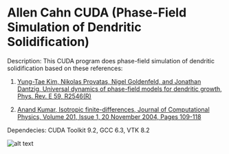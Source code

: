 # Allen Cahn CUDA (Phase-Field Simulation of Dendritic Solidification)

Description: This CUDA program does phase-field simulation of dendritic solidification based on these references:

1. [Yung-Tae Kim, Nikolas Provatas, Nigel Goldenfeld, and Jonathan Dantzig, Universal dynamics of phase-field models for dendritic growth, Phys. Rev. E 59, R2546(R)](https://journals.aps.org/pre/abstract/10.1103/PhysRevE.59.R2546)

2. [Anand Kumar, Isotropic finite-differences, Journal of Computational Physics, Volume 201, Issue 1, 20 November 2004, Pages 109-118](https://www.sciencedirect.com/science/article/pii/S0021999104002037)

Dependecies: CUDA Toolkit 9.2, GCC 6.3, VTK 8.2

![alt text](https://raw.githubusercontent.com/myousefi2016/Allen-Cahn-CUDA/master/result/img.png)
